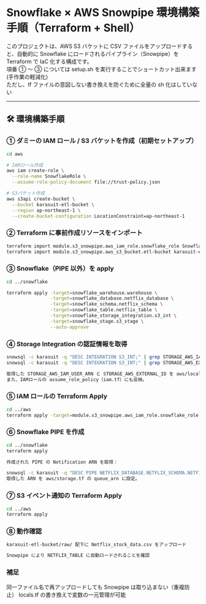 # Snowflake × AWS Snowpipe 環境構築手順（Terraform + Shell）

このプロジェクトは、AWS S3 バケットに CSV ファイルをアップロードすると、自動的に Snowflake にロードされるパイプライン（Snowpipe）を Terraform で IaC 化する構成です。  
項番 ① ～ ③ については setup.sh を実行することでショートカット出来ます(手作業の軽減化)  
ただし、tf ファイルの意図しない書き換えを防ぐために全量の sh 化はしていない

---

## 🛠 環境構築手順

### ① ダミーの IAM ロール / S3 バケットを作成（初期セットアップ）

```bash
cd aws

# IAMロール作成
aws iam create-role \
  --role-name SnowflakeRole \
  --assume-role-policy-document file://trust-policy.json

# S3バケット作成
aws s3api create-bucket \
  --bucket karasuit-etl-bucket \
  --region ap-northeast-1 \
  --create-bucket-configuration LocationConstraint=ap-northeast-1
```

### ② Terraform に事前作成リソースをインポート

```bash
terraform import module.s3_snowpipe.aws_iam_role.snowflake_role SnowflakeRole
terraform import module.s3_snowpipe.aws_s3_bucket.etl-bucket karasuit-etl-bucket
```

### ③ Snowflake（PIPE 以外）を apply

```bash
cd ../snowflake

terraform apply -target=snowflake_warehouse.warehouse \
                -target=snowflake_database.netflix_database \
                -target=snowflake_schema.netflix_schema \
                -target=snowflake_table.netflix_table \
                -target=snowflake_storage_integration.s3_int \
                -target=snowflake_stage.s3_stage \
                --auto-approve
```

### ④ Storage Integration の認証情報を取得

```bash
snowsql -c karasuit -q "DESC INTEGRATION S3_INT;" | grep STORAGE_AWS_IAM_USER_ARN
snowsql -c karasuit -q "DESC INTEGRATION S3_INT;" | grep STORAGE_AWS_EXTERNAL_ID

取得した STORAGE_AWS_IAM_USER_ARN と STORAGE_AWS_EXTERNAL_ID を aws/locals.tf に設定。
また、IAMロールの assume_role_policy（iam.tf）にも反映。
```

### ⑤ IAM ロールの Terraform Apply

```bash
cd ../aws
terraform apply -target=module.s3_snowpipe.aws_iam_role.snowflake_role
```

### ⑥ Snowflake PIPE を作成

```bash
cd ../snowflake
terraform apply

作成された PIPE の Notification ARN を取得：

snowsql -c karasuit -q "DESC PIPE NETFLIX_DATABASE.NETFLIX_SCHEMA.NETFILIX_PIPE;" | grep NOTIFICATION_CHANNEL
取得した ARN を aws/storage.tf の queue_arn に設定。
```

### ⑦ S3 イベント通知の Terraform Apply

```bash
cd ../aws
terraform apply
```

### ⑧ 動作確認

```bash
karasuit-etl-bucket/raw/ 配下に Netflix_stock_data.csv をアップロード

Snowpipe により NETFLIX_TABLE に自動ロードされることを確認
```

### 補足

同一ファイル名で再アップロードしても Snowpipe は取り込まない（重複防止）
locals.tf の書き換えで変数の一元管理が可能

